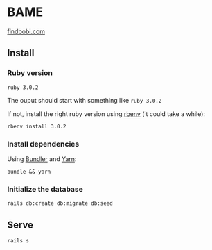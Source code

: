 # BAME

[findbobi.com](https://findbobi.com)

## Install

### Ruby version

```
ruby 3.0.2
```

The ouput should start with something like `ruby 3.0.2`

If not, install the right ruby version using [rbenv](https://github.com/rbenv/rbenv) (it could take a while):

```shell
rbenv install 3.0.2
```

### Install dependencies

Using [Bundler](https://github.com/bundler/bundler) and [Yarn](https://github.com/yarnpkg/yarn):

```shell
bundle && yarn
```

### Initialize the database

```shell
rails db:create db:migrate db:seed
```

## Serve

```shell
rails s
```
